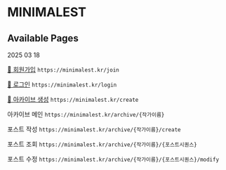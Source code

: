 # MINIMALEST

## Available Pages

2025 03 18

[🔗 회원가입](https://minimalest.kr/join) `https://minimalest.kr/join`

[🔗 로그인](https://minimalest.kr/login) `https://minimalest.kr/login`

[🔗 아카이브 생성](https://minimalest.kr/create) `https://minimalest.kr/create`

아카이브 메인 `https://minimalest.kr/archive/{작가이름}`

포스트 작성 `https://minimalest.kr/archive/{작가이름}/create`

포스트 조회 `https://minimalest.kr/archive/{작가이름}/{포스트시퀀스}`

포스트 수정 `https://minimalest.kr/archive/{작가이름}/{포스트시퀀스}/modify`
